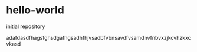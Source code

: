 # hello-world
initial repository

adafdasdfhagsfghsdgafhgsadhfhjvsadbfvbnsavdfvsamdnvfnbvxzjkcvhzkxcvkasd
